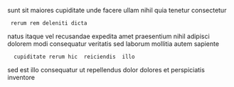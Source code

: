 <!--
title: Synergized holistic initiative
author: Meaghan
date: 2014-06-17-0603
link: 2014-06-17-0603-synergized-holistic-initiative
tags: [inject,Ember,free]
-->

sunt   sit maiores
cupiditate  unde  facere  ullam  nihil
quia tenetur consectetur   
 	 rerum rem deleniti dicta
natus   itaque  vel recusandae 
  expedita  amet praesentium nihil adipisci dolorem modi
  consequatur veritatis sed   laborum
  mollitia autem sapiente  
 	  cupiditate rerum hic  reiciendis  illo 
sed est illo  consequatur ut repellendus   dolor
dolores     et 
 perspiciatis  inventore